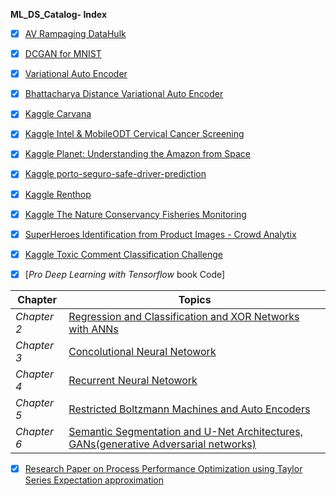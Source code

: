 **ML_DS_Catalog- Index** 


- [x] [AV Rampaging DataHulk](https://github.com/santanupattanayak1/ML_DS_Catalog-/tree/master/AV%20Rampaging%20DataHulk)

- [x] [DCGAN for MNIST](https://github.com/santanupattanayak1/ML_DS_Catalog-/tree/master/DCGAN%20for%20MNIST)

- [x] [Variational Auto Encoder](https://github.com/santanupattanayak1/ML_DS_Catalog-/tree/master/Variational%20Auto%20Encoder)

- [x] [Bhattacharya Distance Variational Auto Encoder](https://github.com/santanupattanayak1/ML_DS_Catalog-/tree/master/Bhattacharya%20Distance%20%20Auto%20Encoders)

- [x] [Kaggle Carvana](https://github.com/santanupattanayak1/ML_DS_Catalog-/tree/master/kaggle%20Carvana)

- [x] [Kaggle Intel & MobileODT Cervical Cancer Screening](https://github.com/santanupattanayak1/ML_DS_Catalog-/tree/master/Kaggle%20Intel%20%26%20MobileODT%20Cervical%20Cancer%20Screening)

- [x] [Kaggle  Planet: Understanding the Amazon from Space](https://github.com/santanupattanayak1/ML_DS_Catalog-/tree/master/Kaggle%20%20Planet:%20Understanding%20the%20Amazon%20from%20Space)

- [x] [Kaggle porto-seguro-safe-driver-prediction](https://github.com/santanupattanayak1/ML_DS_Catalog-/tree/master/Kaggle%20porto-seguro-safe-driver-prediction)

- [x] [Kaggle Renthop](https://github.com/santanupattanayak1/ML_DS_Catalog-/tree/master/Kaggle%20Renthop)

- [x] [Kaggle The Nature Conservancy Fisheries Monitoring](https://github.com/santanupattanayak1/ML_DS_Catalog-/tree/master/Kaggle%20The%20Nature%20Conservancy%20Fisheries%20Monitoring)

- [x] [SuperHeroes Identification from Product Images - Crowd Analytix](https://github.com/santanupattanayak1/ML_DS_Catalog-/tree/master/Superheroes%20Crowd%20Analytics%20)


- [x] [Kaggle Toxic Comment Classification Challenge](https://github.com/santanupattanayak1/ML_DS_Catalog-/tree/master/Kaggle%20Toxic%20Comment%20Classification%20Challenge)

- [x] [*Pro Deep Learning with Tensorflow* book Code]

Chapter | Topics 
--------|---------
*Chapter 2* |[Regression and Classification and XOR Networks with ANNs](https://github.com/santanupattanayak1/ML_DS_Catalog-/blob/master/pro-deep-learning-w-tensorflow-master/9781484230954/Chapter2.ipynb)
*Chapter 3* |[Concolutional Neural Netowork](https://github.com/santanupattanayak1/ML_DS_Catalog-/blob/master/pro-deep-learning-w-tensorflow-master/9781484230954/Chapter3.ipynb)   
*Chapter 4* |[Recurrent Neural Netowork](https://github.com/santanupattanayak1/ML_DS_Catalog-/blob/master/pro-deep-learning-w-tensorflow-master/9781484230954/Chapter4.ipynb)
*Chapter 5* |[Restricted Boltzmann Machines and Auto Encoders](https://github.com/santanupattanayak1/ML_DS_Catalog-/blob/master/pro-deep-learning-w-tensorflow-master/9781484230954/Chapter5.ipynb)
*Chapter 6* |[Semantic Segmentation and U-Net Architectures, GANs(generative Adversarial networks)](https://github.com/santanupattanayak1/ML_DS_Catalog-/blob/master/pro-deep-learning-w-tensorflow-master/9781484230954/Chapter6.ipynb)



- [x] [Research Paper on Process Performance Optimization using Taylor Series Expectation approximation](https://github.com/santanupattanayak1/ML_DS_Catalog-/tree/master/Research%20Paper%20on%20Process%20Performance%20Optimization%20using%20Taylor%20Series%20Expectation%20approximation)






